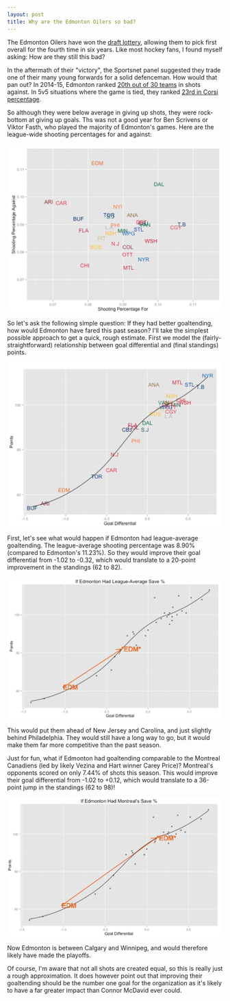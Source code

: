 ```yaml
---
layout: post
title: Why are the Edmonton Oilers so bad?
---
```


The Edmonton Oilers have won the [draft lottery](http://www.nhl.com/ice/news.htm?id=764037&navid=nhl:topheads), allowing them to pick first overall for the fourth time in six years. Like most hockey fans, I found myself asking: How are they still this bad?

In the aftermath of their "victory", the Sportsnet panel suggested they trade one of their many young forwards for a solid defenceman. How would that pan out? In 2014-15, Edmonton ranked [20th out of 30 teams](http://www.nhl.com/stats/team?fetchKey=20152ALLSAAALL&ord=asc&sort=avgShotsAgainstPerGame&viewName=summary) in shots against. In 5v5 situations where the game is tied, they ranked [23rd in Corsi percentage](http://stats.hockeyanalysis.com/teamstats.php?disp=1&db=201415&sit=5v5tied&sort=CFPCT&sortdir=DESC).

So although they were below average in giving up shots, they were rock-bottom at giving up goals. Ths was not a good year for Ben Scrivens or Viktor Fasth, who played the majority of Edmonton's games. Here are the league-wide shooting percentages for and against:

![](/images/why-is-edmonton-so-bad/shootingPercentages.png)

So let's ask the following simple question: If they had better goaltending, how would Edmonton have fared this past season? I'll take the simplest possible approach to get a quick, rough estimate. First we model the (fairly-straightforward) relationship between goal differential and (final standings) points.

![](/images/why-is-edmonton-so-bad/goalDifferentialPoints.png)

First, let's see what would happen if Edmonton had league-average goaltending. The league-average shooting percentage was 8.90% (compared to Edmonton's 11.23%). So they would improve their goal differential from -1.02 to -0.32, which would translate to a 20-point improvement in the standings (62 to 82).

 ![](/images/why-is-edmonton-so-bad/leagueAverage.png)

 This would put them ahead of New Jersey and Carolina, and just slightly behind Philadelphia. They would still have a long way to go, but it would make them far more competitive than the past season.

 Just for fun, what if Edmonton had goaltending comparable to the Montreal Canadiens (led by likely Vezina and Hart winner Carey Price)? Montreal's opponents scored on only 7.44% of shots this season. This would improve their goal differential from -1.02 to +0.12, which would translate to a 36-point jump in the standings (62 to 98)!

![](/images/why-is-edmonton-so-bad/montrealSavePercentage.png)

Now Edmonton is between Calgary and Winnipeg, and would therefore likely have made the playoffs.

Of course, I'm aware that not all shots are created equal, so this is really just a rough approximation. It does however point out that improving their goaltending should be the number one goal for the organization as it's likely to have a far greater impact than Connor McDavid ever could.